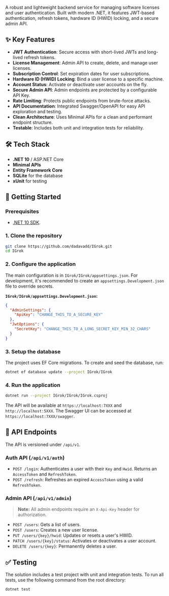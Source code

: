 A robust and lightweight backend service for managing software licenses and user authentication. Built with modern .NET, it features JWT-based authentication, refresh tokens, hardware ID (HWID) locking, and a secure admin API.

## ✨ Key Features

-   **JWT Authentication**: Secure access with short-lived JWTs and long-lived refresh tokens.
-   **License Management**: Admin API to create, delete, and manage user licenses.
-   **Subscription Control**: Set expiration dates for user subscriptions.
-   **Hardware ID (HWID) Locking**: Bind a user license to a specific machine.
-   **Account Status**: Activate or deactivate user accounts on the fly.
-   **Secure Admin API**: Admin endpoints are protected by a configurable API Key.
-   **Rate Limiting**: Protects public endpoints from brute-force attacks.
-   **API Documentation**: Integrated Swagger/OpenAPI for easy API exploration and testing.
-   **Clean Architecture**: Uses Minimal APIs for a clean and performant endpoint structure.
-   **Testable**: Includes both unit and integration tests for reliability.

## 🛠️ Tech Stack

-   **.NET 10** / ASP.NET Core
-   **Minimal APIs**
-   **Entity Framework Core**
-   **SQLite** for the database
-   **xUnit** for testing

## 🚀 Getting Started

### Prerequisites

-   [.NET 10 SDK](https://dotnet.microsoft.com/download/dotnet/10.0).

### 1. Clone the repository

```bash
git clone https://github.com/dadavadd/IGrok.git
cd IGrok
```

### 2. Configure the application

The main configuration is in `IGrok/IGrok/appsettings.json`. For development, it's recommended to create an `appsettings.Development.json` file to override secrets.

**`IGrok/IGrok/appsettings.Development.json`:**

```json
{
  "AdminSettings": {
    "ApiKey": "CHANGE_THIS_TO_A_SECURE_KEY"
  },
  "JwtOptions": {
    "SecretKey": "CHANGE_THIS_TO_A_LONG_SECRET_KEY_MIN_32_CHARS"
  }
}
```

### 3. Setup the database

The project uses EF Core migrations. To create and seed the database, run:

```bash
dotnet ef database update --project IGrok/IGrok
```

### 4. Run the application

```bash
dotnet run --project IGrok/IGrok/IGrok.csproj
```

The API will be available at `https://localhost:7XXX` and `http://localhost:5XXX`. The Swagger UI can be accessed at `https://localhost:7XXX/swagger`.

## 📝 API Endpoints

The API is versioned under `/api/v1`.

### Auth API (`/api/v1/auth`)

-   `POST /login`: Authenticates a user with their `Key` and `Hwid`. Returns an `AccessToken` and `RefreshToken`.
-   `POST /refresh`: Refreshes an expired `AccessToken` using a valid `RefreshToken`.

### Admin API (`/api/v1/admin`)

> **Note:** All admin endpoints require an `X-Api-Key` header for authorization.

-   `POST /users`: Gets a list of users.
-   `POST /users`: Creates a new user license.
-   `PUT /users/{key}/hwid`: Updates or resets a user's HWID.
-   `PATCH /users/{key}/status`: Activates or deactivates a user account.
-   `DELETE /users/{key}`: Permanently deletes a user.

## ✅ Testing

The solution includes a test project with unit and integration tests. To run all tests, use the following command from the root directory:

```bash
dotnet test
```
